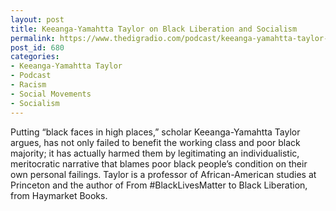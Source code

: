```yaml
---
layout: post
title: Keeanga-Yamahtta Taylor on Black Liberation and Socialism
permalink: https://www.thedigradio.com/podcast/keeanga-yamahtta-taylor-on-black-liberation-and-socialism/index.html
post_id: 680
categories: 
- Keeanga-Yamahtta Taylor
- Podcast
- Racism
- Social Movements
- Socialism
---
```


Putting “black faces in high places,” scholar Keeanga-Yamahtta Taylor argues, has not only failed to benefit the working class and poor black majority; it has actually harmed them by legitimating an individualistic, meritocratic narrative that blames poor black people’s condition on their own personal failings. Taylor is a professor of African-American studies at Princeton and the author of From #BlackLivesMatter to Black Liberation, from Haymarket Books.